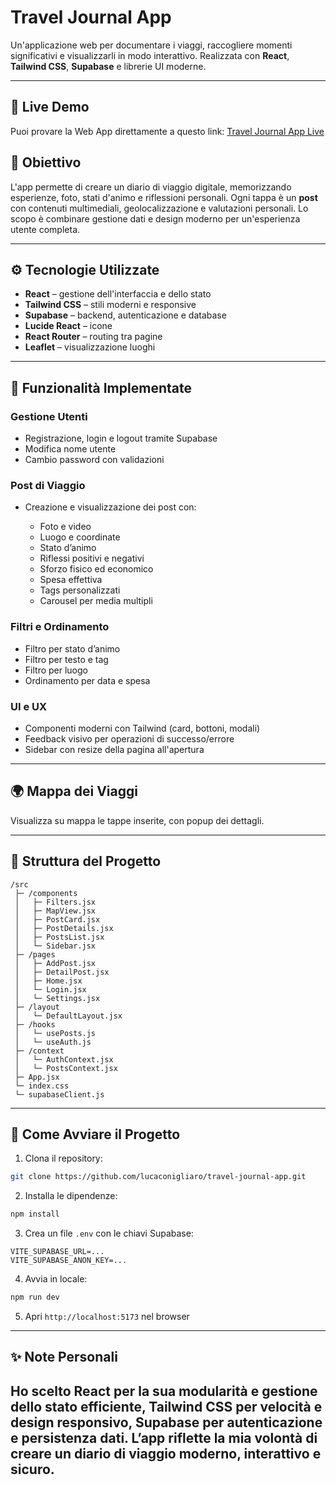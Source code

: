 # Travel Journal App

Un'applicazione web per documentare i viaggi, raccogliere momenti significativi e visualizzarli in modo interattivo. Realizzata con **React**, **Tailwind CSS**, **Supabase** e librerie UI moderne.

---

## 🚀 Live Demo
Puoi provare la Web App direttamente a questo link: [Travel Journal App Live](hhttps://travel-journal-app-two.vercel.app/)

## 🎯 Obiettivo

L'app permette di creare un diario di viaggio digitale, memorizzando esperienze, foto, stati d'animo e riflessioni personali. Ogni tappa è un **post** con contenuti multimediali, geolocalizzazione e valutazioni personali. Lo scopo è combinare gestione dati e design moderno per un'esperienza utente completa.

---

## ⚙️ Tecnologie Utilizzate

* **React** – gestione dell'interfaccia e dello stato
* **Tailwind CSS** – stili moderni e responsive
* **Supabase** – backend, autenticazione e database
* **Lucide React** – icone
* **React Router** – routing tra pagine
* **Leaflet** – visualizzazione luoghi

---

## 📌 Funzionalità Implementate

### Gestione Utenti

* Registrazione, login e logout tramite Supabase
* Modifica nome utente
* Cambio password con validazioni

### Post di Viaggio

* Creazione e visualizzazione dei post con:

  * Foto e video
  * Luogo e coordinate
  * Stato d’animo
  * Riflessi positivi e negativi
  * Sforzo fisico ed economico
  * Spesa effettiva
  * Tags personalizzati
  * Carousel per media multipli

### Filtri e Ordinamento

* Filtro per stato d’animo
* Filtro per testo e tag
* Filtro per luogo
* Ordinamento per data e spesa

### UI e UX

* Componenti moderni con Tailwind (card, bottoni, modali)
* Feedback visivo per operazioni di successo/errore
* Sidebar con resize della pagina all'apertura

---

## 🌍 Mappa dei Viaggi

Visualizza su mappa le tappe inserite, con popup dei dettagli.

---

## 📂 Struttura del Progetto

```
/src
 ├─ /components
 │   ├─ Filters.jsx
 │   ├─ MapView.jsx
 │   ├─ PostCard.jsx
 │   ├─ PostDetails.jsx
 │   ├─ PostsList.jsx
 │   └─ Sidebar.jsx
 ├─ /pages
 │   ├─ AddPost.jsx
 │   ├─ DetailPost.jsx
 │   ├─ Home.jsx
 │   └─ Login.jsx
 │   └─ Settings.jsx
 ├─ /layout
 │   └─ DefaultLayout.jsx
 ├─ /hooks
 │   └─ usePosts.js
 │   └─ useAuth.js
 ├─ /context
 │   └─ AuthContext.jsx
 │   └─ PostsContext.jsx
 ├─ App.jsx
 └─ index.css
 └─ supabaseClient.js
```

---

## 🚀 Come Avviare il Progetto

1. Clona il repository:

```bash
git clone https://github.com/lucaconigliaro/travel-journal-app.git
```

2. Installa le dipendenze:

```bash
npm install
```

3. Crea un file `.env` con le chiavi Supabase:

```
VITE_SUPABASE_URL=...
VITE_SUPABASE_ANON_KEY=...
```

4. Avvia in locale:

```bash
npm run dev
```

5. Apri `http://localhost:5173` nel browser

---


## ✨ Note Personali

## Ho scelto **React** per la sua modularità e gestione dello stato efficiente, **Tailwind CSS** per velocità e design responsivo, **Supabase** per autenticazione e persistenza dati. L’app riflette la mia volontà di creare un diario di viaggio moderno, interattivo e sicuro.
